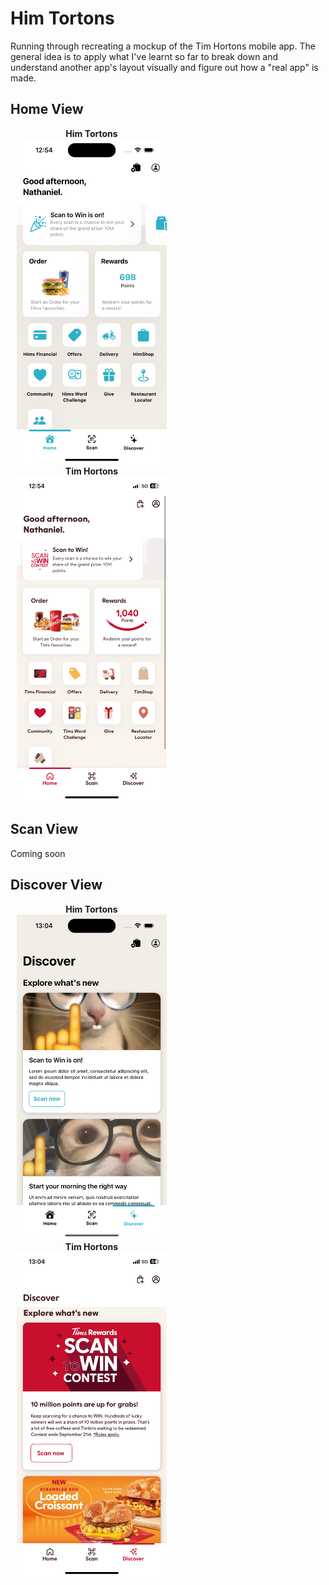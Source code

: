 # Him Tortons

Running through recreating a mockup of the Tim Hortons mobile app. The general idea is to apply what I've learnt so far to break down and understand another app's layout visually and figure out how a "real app" is made.

## Home View

<p align="center">
  <figure style="display:inline-block; margin: 0 10px; text-align:center;">
    <figcaption><b>Him Tortons</b></figcaption>
    <img src="screenshots/ht-home.png" width="240"/>
  </figure>
  <figure style="display:inline-block; margin: 0 10px; text-align:center;">
    <figcaption><b>Tim Hortons</b></figcaption>
    <img src="screenshots/th-home.jpeg" width="240"/>
  </figure>
</p>

## Scan View

Coming soon

## Discover View

<p align="center">
  <figure style="display:inline-block; margin: 0 10px; text-align:center;">
    <figcaption><b>Him Tortons</b></figcaption>
    <img src="screenshots/ht-discover.png" width="240"/>
  </figure>
  <figure style="display:inline-block; margin: 0 10px; text-align:center;">
    <figcaption><b>Tim Hortons</b></figcaption>
    <img src="screenshots/th-discover.jpeg" width="240"/>
  </figure>
</p>
